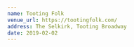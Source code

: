 ```yaml
---
name: Tooting Folk
venue_url: https://tootingfolk.com/
address: The Selkirk, Tooting Broadway
date: 2019-02-02
---
```

